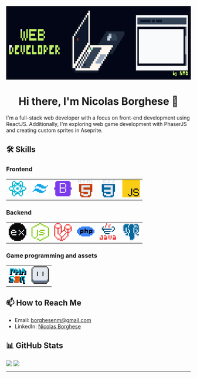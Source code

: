 <div align="center">
    <picture>
        <a href="https://github.com/NicolasBorghese" target="_blank">
            <img src="https://github.com/NicolasBorghese/RepositorioDeImagenes/blob/main/perfil_github/banner_web_developer_2Resized.gif" height="200"/>
        </a>
    </picture>
</div>

<div align="center">
    
# Hi there, I'm Nicolas Borghese 👋

</div>

I'm a full-stack web developer with a focus on front-end development using ReactJS. Additionally, I'm exploring web game development with PhaserJS and creating custom sprites in Aseprite.

## 🛠️ Skills

### Frontend

<table>
    <tr>
        <td>
            <div>
                <a href="https://es.react.dev/" target="_blank">
                    <img src="https://github.com/NicolasBorghese/RepositorioDeImagenes/blob/main/iconos_tecnologias/tecnologia_react_resized.png" height="48"/>
                </a>
            </div>
        </td>
        <td>
            <div>
                <a href="https://tailwindcss.com/" target="_blank">
                    <img src="https://github.com/NicolasBorghese/RepositorioDeImagenes/blob/main/iconos_tecnologias/tecnologia_tailwindcss_resized.png" height="48"/>
                </a>
            </div>
        </td>
        <td>
            <div>
                <a href="https://getbootstrap.com/" target="_blank">
                    <img src="https://github.com/NicolasBorghese/RepositorioDeImagenes/blob/main/iconos_tecnologias/tecnologia_bootstrap_resized.png" height="48"/>
                </a>
            </div>
        </td>
        <td>
            <div>
                <a href="https://developer.mozilla.org/en-US/docs/Web/HTML" target="_blank">
                    <img src="https://github.com/NicolasBorghese/RepositorioDeImagenes/blob/main/iconos_tecnologias/tecnologia_html_resized.png" height="48"/>
                </a>
            </div>
        </td>
        <td>
            <div>
                <a href="https://developer.mozilla.org/en-US/docs/Web/CSS" target="_blank">
                    <img src="https://github.com/NicolasBorghese/RepositorioDeImagenes/blob/main/iconos_tecnologias/tecnologia_css_resized.png" height="48"/>
                </a>
            </div>
        </td>
        <td>
            <div>
                <a href="https://developer.mozilla.org/en-US/docs/Web/JavaScript" target="_blank">
                    <img src="https://github.com/NicolasBorghese/RepositorioDeImagenes/blob/main/iconos_tecnologias/tecnologia_javascript_resized.png" height="48"/>
                </a>
            </div>
        </td>
    </tr>
</table>

### Backend

<table>
    <tr>
        <td>
            <div>
                <a href="https://expressjs.com/" target="_blank">
                    <img src="https://github.com/NicolasBorghese/RepositorioDeImagenes/blob/main/iconos_tecnologias/tecnologia_expressjs_resized.png" height="48"/>
                </a>
            </div>
        </td>
        <td>
            <div>
                <a href="https://nodejs.org/en" target="_blank">
                    <img src="https://github.com/NicolasBorghese/RepositorioDeImagenes/blob/main/iconos_tecnologias/tecnologia_nodejs_resized.png" height="48"/>
                </a>
            </div>
        </td>
        <td>
            <div>
                <a href="https://laravel.com/" target="_blank">
                    <img src="https://github.com/NicolasBorghese/RepositorioDeImagenes/blob/main/iconos_tecnologias/tecnologia_laravel_resized.png" height="48"/>
                </a>
            </div>
        </td>
        <td>
            <div>
                <a href="https://www.php.net/" target="_blank">
                    <img src="https://github.com/NicolasBorghese/RepositorioDeImagenes/blob/main/iconos_tecnologias/tecnologia_php_resized.png" height="48"/>
                </a>
            </div>
        </td>
        <td>
            <div>
                <a href="https://www.java.com/en/" target="_blank">
                    <img src="https://github.com/NicolasBorghese/RepositorioDeImagenes/blob/main/iconos_tecnologias/tecnologia_java_resized.png" height="48"/>
                </a>
            </div>
        </td>
        <td>
            <div>
                <a href="https://www.postgresql.org/" target="_blank">
                    <img src="https://github.com/NicolasBorghese/RepositorioDeImagenes/blob/main/iconos_tecnologias/tecnologia_postgresql_resized.png" height="48"/>
                </a>
            </div>
        </td>
    </tr>
</table>

### Game programming and assets

<table>
    <tr>
        <td>
            <div>
                <a href="https://phaser.io/" target="_blank">
                    <img src="https://github.com/NicolasBorghese/RepositorioDeImagenes/blob/main/iconos_tecnologias/tecnologia_phaser_resized.png" height="48"/>
                </a>
            </div>
        </td>
        <td>
            <div>
                <a href="https://www.aseprite.org/" target="_blank">
                    <img src="https://github.com/NicolasBorghese/RepositorioDeImagenes/blob/main/iconos_tecnologias/tecnologia_aseprite_resized.png" height="48"/>
                </a>
            </div>
        </td>
    </tr>
</table>

## 📫 How to Reach Me
- Email: borghesenm@gmail.com
- LinkedIn: [Nicolas Borghese](https://linkedin.com/in/nicolas-borghese)

## 📊 GitHub Stats
<div>
    <img align="center" src="https://github-readme-stats.vercel.app/api?username=NicolasBorghese&show_icons=true&theme=radical" height="150" />
    <img align="center" src="https://github-readme-stats.vercel.app/api/top-langs/?username=NicolasBorghese&show_icons=true&theme=radical&layout=compact" height="150" />
</div>


---
